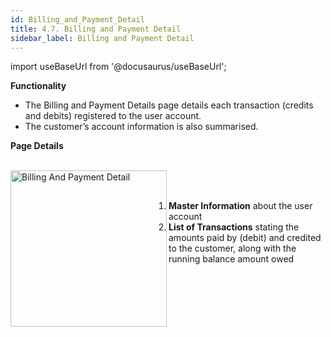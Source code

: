 ```yaml
---
id: Billing_and_Payment_Detail
title: 4.7. Billing and Payment Detail
sidebar_label: Billing and Payment Detail
---
```


import useBaseUrl from '@docusaurus/useBaseUrl';

**Functionality**
* The Billing and Payment Details page details each transaction (credits and debits) registered to the user account.
* The customer’s account information is also summarised.

**Page Details**

<br clear="right"/>
<img align="left" src={useBaseUrl("img/scrnshts/4.7_BillingAndPaymentDetail.png")} alt="Billing And Payment Detail" width="250"/>
<br></br>

1.  **Master Information** about the user account
2.  **List of Transactions** stating the amounts paid by (debit) and credited to the customer, along with the running balance amount owed

<br clear="both"/>

<!-- ![Billing And Payment Detail](./assets/4.14_BillPymtDet.png) -->
